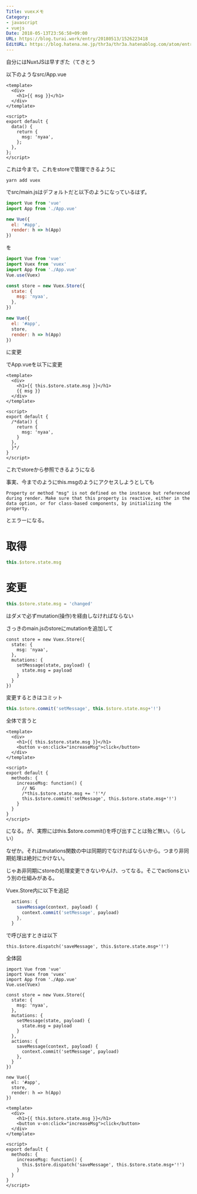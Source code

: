 ```yaml
---
Title: vuexメモ
Category:
- javascript
- vuejs
Date: 2018-05-13T23:56:58+09:00
URL: https://blog.turai.work/entry/20180513/1526223418
EditURL: https://blog.hatena.ne.jp/thr3a/thr3a.hatenablog.com/atom/entry/17391345971644250964
---
```


自分にはNuxtJSは早すぎた（てきとう


以下のようなsrc/App.vue

```
<template>
  <div>
    <h1>{{ msg }}</h1>
  </div>
</template>

<script>
export default {
  data() {
    return {
      msg: 'nyaa',
    };
  },
};
</script>
```

これは今まで。これをstoreで管理できるように

```
yarn add vuex
```

でsrc/main.jsはデフォルトだと以下のようになっているはず。

```javascript
import Vue from 'vue'
import App from './App.vue'

new Vue({
  el: '#app',
  render: h => h(App)
})
```

を

```javascript
import Vue from 'vue'
import Vuex from 'vuex'
import App from './App.vue'
Vue.use(Vuex)

const store = new Vuex.Store({
  state: {
    msg: 'nyaa',
  },
})

new Vue({
  el: '#app',
  store,
  render: h => h(App)
})
```

に変更

でApp.vueを以下に変更

```
<template>
  <div>
    <h1>{{ this.$store.state.msg }}</h1>
    {{ msg }}
  </div>
</template>

<script>
export default {
  /*data() {
    return {
      msg: 'nyaa',
    }
  },
  }*/
}
</script>
```

これでstoreから参照できるようになる

事実、今までのようにthis.msgのようにアクセスしようとしても

```
Property or method "msg" is not defined on the instance but referenced during render. Make sure that this property is reactive, either in the data option, or for class-based components, by initializing the property.
```

とエラーになる。

# 取得

```javascript
this.$store.state.msg
```

# 変更

```javascript
this.$store.state.msg = 'changed'
```

はダメで必ずmutation(操作)を経由しなければならない

さっきのmain.jsのstoreにmutationを追加して

```
const store = new Vuex.Store({
  state: {
    msg: 'nyaa',
  },
  mutations: {
    setMessage(state, payload) {
      state.msg = payload
    }
  }
})
```

変更するときはコミット

```javascript
this.$store.commit('setMessage', this.$store.state.msg+'!')
```

全体で言うと

```
<template>
  <div>
    <h1>{{ this.$store.state.msg }}</h1>
    <button v-on:click="increaseMsg">click</button>
  </div>
</template>

<script>
export default {
  methods: {
    increaseMsg: function() {
      // NG
      /*this.$store.state.msg += '!'*/
      this.$store.commit('setMessage', this.$store.state.msg+'!')
    }
  }
}
</script>
```

になる。が、実際にはthis.$store.commit()を呼び出すことは殆ど無い。（らしい）

なぜか。それはmutations関数の中は同期的でなければならいから。つまり非同期処理は絶対にかけない。

じゃあ非同期にstoreの処理変更できないやんけ、ってなる。そこでactionsという別の仕組みがある。

Vuex.Store内に以下を追記

```javascript
  actions: {
    saveMessage(context, payload) {
      context.commit('setMessage', payload)
    },
  }
```

で呼び出すときは以下

```
this.$store.dispatch('saveMessage', this.$store.state.msg+'!')
```

全体図

```
import Vue from 'vue'
import Vuex from 'vuex'
import App from './App.vue'
Vue.use(Vuex)

const store = new Vuex.Store({
  state: {
    msg: 'nyaa',
  },
  mutations: {
    setMessage(state, payload) {
      state.msg = payload
    }
  },
  actions: {
    saveMessage(context, payload) {
      context.commit('setMessage', payload)
    },
  }
})

new Vue({
  el: '#app',
  store,
  render: h => h(App)
})
```

```
<template>
  <div>
    <h1>{{ this.$store.state.msg }}</h1>
    <button v-on:click="increaseMsg">click</button>
  </div>
</template>

<script>
export default {
  methods: {
    increaseMsg: function() {
      this.$store.dispatch('saveMessage', this.$store.state.msg+'!')
    }
  }
}
</script>
```

